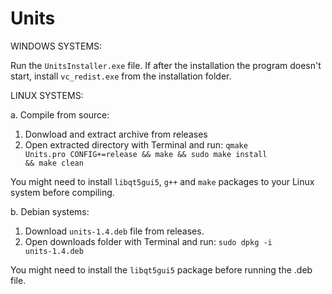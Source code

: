 # Units

WINDOWS SYSTEMS:

Run the <code>UnitsInstaller.exe</code> file.
If after the installation the program doesn't start, install <code>vc_redist.exe</code> from the installation folder.


LINUX SYSTEMS:

a. Compile from source:

1. Donwload and extract archive from releases
2. Open extracted directory with Terminal and run:
   <code>qmake Units.pro CONFIG+=release && make && sudo make install && make clean</code>
   
You might need to install <code>libqt5gui5</code>, <code>g++</code> and <code>make</code> packages to your Linux system before compiling.


b. Debian systems:

1. Download <code>units-1.4.deb</code> file from releases.
2. Open downloads folder with Terminal and run:
<code>sudo dpkg -i units-1.4.deb</code>

You might need to install the <code>libqt5gui5</code> package before running the .deb file.

